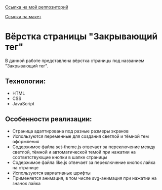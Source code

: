 [Ссылка на мой реппозиторий](https://github.com/AskonaLi/zakrivayuschiy-teg-f)

[Ссылка на макет](https://www.figma.com/design/Mkp0ZU8aEiNmy0PQK5pSzK/%238-%3C%2Fзакрывающий-тег%3E-(Copy)?node-id=0-1&p=f&t=epCiydqTwCsPA0YD-0)

# Вёрстка страницы "Закрывающий тег"
В данной работе представлена вёрстка страницы под названием "Закрывающий тег".

## Технологии:
- HTML
- CSS
- JavaScript

## Особенности реализации:
- Страница адаптирована под разные размеры экранов
- Используются переменные для создания светлой и тёмной тем оформления
- Содержимое файла set-theme.js отвечает за переключение между светлой, тёмной и автоматической темой при нажатии на соответствующие кнопки в шапке страницы
- Содержимое файла like.js отвечает за переключение кнопок лайка на странице
- Используются вариативные шрифты
- Применяется анимация, в том числе svg-анимация при нажатии на значок лайка
